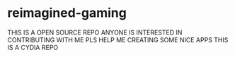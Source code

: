 # reimagined-gaming
THIS IS A OPEN SOURCE REPO
ANYONE IS INTERESTED IN CONTRIBUTING WITH ME PLS HELP ME CREATING SOME NICE APPS
THIS IS A CYDIA REPO 

